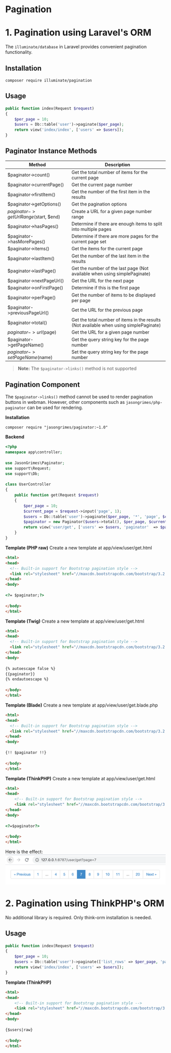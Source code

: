 # Pagination

# 1. Pagination using Laravel's ORM

The `illuminate/database` in Laravel provides convenient pagination functionality.

## Installation
```
composer require illuminate/pagination
```

## Usage
```php
public function index(Request $request)
{
    $per_page = 10;
    $users = Db::table('user')->paginate($per_page);
    return view('index/index', ['users' => $users]);
}
```

## Paginator Instance Methods
| Method  | Description |
| ----  |-----|
|$paginator->count()|Get the total number of items for the current page|
|$paginator->currentPage()|Get the current page number|
|$paginator->firstItem()|Get the number of the first item in the results|
|$paginator->getOptions()|Get the pagination options|
|$paginator->getUrlRange($start, $end)|Create a URL for a given page number range|
|$paginator->hasPages()|Determine if there are enough items to split into multiple pages|
|$paginator->hasMorePages()|Determine if there are more pages for the current page set|
|$paginator->items()|Get the items for the current page|
|$paginator->lastItem()|Get the number of the last item in the results|
|$paginator->lastPage()|Get the number of the last page (Not available when using simplePaginate)|
|$paginator->nextPageUrl()|Get the URL for the next page|
|$paginator->onFirstPage()|Determine if this is the first page|
|$paginator->perPage()|Get the number of items to be displayed per page|
|$paginator->previousPageUrl()|Get the URL for the previous page|
|$paginator->total()|Get the total number of items in the results (Not available when using simplePaginate)|
|$paginator->url($page)|Get the URL for a given page number|
|$paginator->getPageName()|Get the query string key for the page number|
|$paginator->setPageName($name)|Set the query string key for the page number|

> **Note:**
> The `$paginator->links()` method is not supported

## Pagination Component
The `$paginator->links()` method cannot be used to render pagination buttons in webman. However, other components such as `jasongrimes/php-paginator` can be used for rendering.

**Installation**
```
composer require "jasongrimes/paginator:~1.0"
```

**Backend**
```php
<?php
namespace app\controller;

use JasonGrimes\Paginator;
use support\Request;
use support\Db;

class UserController
{
    public function get(Request $request)
    {
        $per_page = 10;
        $current_page = $request->input('page', 1);
        $users = Db::table('user')->paginate($per_page, '*', 'page', $current_page);
        $paginator = new Paginator($users->total(), $per_page, $current_page, '/user/get?page=(:num)');
        return view('user/get', ['users' => $users, 'paginator'  => $paginator]);
    }
}
```

**Template (PHP raw)**
Create a new template at app/view/user/get.html
```html
<html>
<head>
  <!-- Built-in support for Bootstrap pagination style -->
  <link rel="stylesheet" href="//maxcdn.bootstrapcdn.com/bootstrap/3.2.0/css/bootstrap.min.css">
</head>
<body>

<?= $paginator;?>

</body>
</html>
```

**Template (Twig)**
Create a new template at app/view/user/get.html
```html
<html>
<head>
  <!-- Built-in support for Bootstrap pagination style -->
  <link rel="stylesheet" href="//maxcdn.bootstrapcdn.com/bootstrap/3.2.0/css/bootstrap.min.css">
</head>
<body>

{% autoescape false %}
{{paginator}}
{% endautoescape %}

</body>
</html>
```

**Template (Blade)**
Create a new template at app/view/user/get.blade.php
```html
<html>
<head>
  <!-- Built-in support for Bootstrap pagination style -->
  <link rel="stylesheet" href="//maxcdn.bootstrapcdn.com/bootstrap/3.2.0/css/bootstrap.min.css">
</head>
<body>

{!! $paginator !!}

</body>
</html>
```

**Template (ThinkPHP)**
Create a new template at app/view/user/get.html
```html
<html>
<head>
    <!-- Built-in support for Bootstrap pagination style -->
    <link rel="stylesheet" href="//maxcdn.bootstrapcdn.com/bootstrap/3.2.0/css/bootstrap.min.css">
</head>
<body>

<?=$paginator?>

</body>
</html>
```

Here is the effect:
![Pagination](../../assets/img/paginator.png)

# 2. Pagination using ThinkPHP's ORM

No additional library is required. Only think-orm installation is needed.

## Usage
```php
public function index(Request $request)
{
    $per_page = 10;
    $users = Db::table('user')->paginate(['list_rows' => $per_page, 'page' => $request->get('page', 1), 'path' => $request->path()]);
    return view('index/index', ['users' => $users]);
}
```

**Template (ThinkPHP)**
```html
<html>
<head>
    <!-- Built-in support for Bootstrap pagination style -->
    <link rel="stylesheet" href="//maxcdn.bootstrapcdn.com/bootstrap/3.2.0/css/bootstrap.min.css">
</head>
<body>

{$users|raw}

</body>
</html>
```